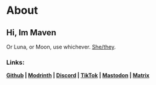 # About

## **Hi, Im Maven**
Or Luna, or Moon, use whichever. <a rel="me" href="https://en.pronouns.page/@M0on9">She/they</a>.

### Links:
**[Github](https://github.com/M0on9)  |  [Modrinth](https://modrinth.com/user/M0on9)  |  [Discord](https://discord.com/invite/Fv69VFfU)  |  [TikTok](https://tiktok.com/@M0on9_)  |  <a rel="me" href="https://tech.lgbt/@M0on9">Mastodon</a>  |  [Matrix](https://matrix.to/#/@M0on9:mint.lgbt)**
